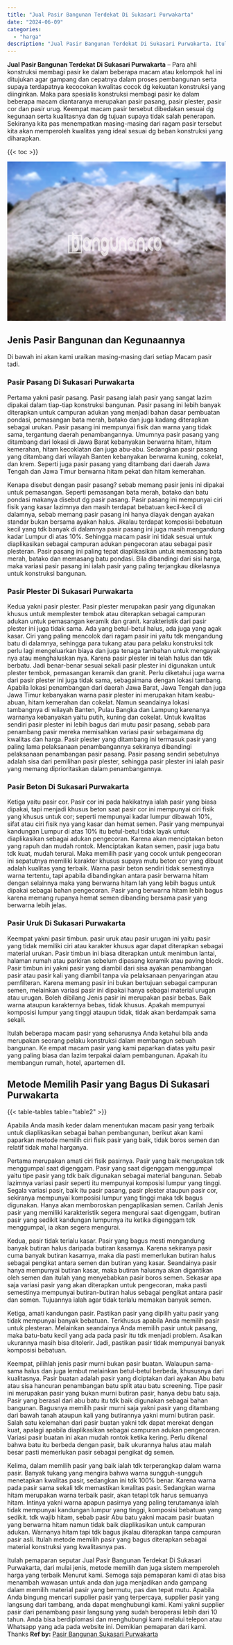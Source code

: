```yaml
---
title: "Jual Pasir Bangunan Terdekat Di Sukasari Purwakarta"
date: "2024-06-09"
categories: 
  - "harga"
description: "Jual Pasir Bangunan Terdekat Di Sukasari Purwakarta. Itulah pemaparan seputar Jual Pasir Bangunan Terdekat Di Sukasari Purwakarta, dari mulai jenis, metode m..."
---
```


**Jual Pasir Bangunan Terdekat Di Sukasari Purwakarta** – Para ahli konstruksi membagi pasir ke dalam beberapa macam atau kelompok hal ini ditujukan agar gampang dan cepatnya dalam proses pembangunan serta supaya terdapatnya kecocokan kwalitas cocok dg kekuatan konstruksi yang diinginkan. Maka para spesialis konstruksi membagi pasir ke dalam beberapa macam diantaranya merupakan pasir pasang, pasir plester, pasir cor dan pasir urug. Keempat macam pasir tersebut dibedakan sesuai dg kegunaan serta kualitasnya dan dg tujuan supaya tidak salah penerapan. Sekiranya kita pas menempatkan masing-masing dari ragam pasir tersebut kita akan memperoleh kwalitas yang ideal sesuai dg beban konstruksi yang diharapkan.

{{< toc >}}

![Jual Pasir Bangunan Terdekat Di Sukasari Purwakarta](/images/jual-pasir-bangunan-13.png)

## Jenis Pasir Bangunan dan Kegunaannya

Di bawah ini akan kami uraikan masing-masing dari setiap Macam pasir tadi.

### Pasir Pasang Di Sukasari Purwakarta

Pertama yakni pasir pasang. Pasir pasang ialah pasir yang sangat lazim dipakai dalam tiap-tiap konstruksi bangunan. Pasir pasang ini lebih banyak diterapkan untuk campuran adukan yang menjadi bahan dasar pembuatan pondasi, pemasangan bata merah, batako dan juga kadang diterapkan sebagai urukan. Pasir pasang ini mempunyai fisik dan warna yang tidak sama, tergantung daerah penambangannya. Umumnya pasir pasang yang ditambang dari lokasi di Jawa Barat kebanyakan berwarna hitam, hitam kemerahan, hitam kecoklatan dan juga abu-abu. Sedangkan pasir pasang yang ditambang dari wilayah Banten kebanyakan berwarna kuning, cokelat, dan krem. Seperti juga pasir pasang yang ditambang dari daerah Jawa Tengah dan Jawa Timur berwarna hitam pekat dan hitam kemerahan.

Kenapa disebut dengan pasir pasang? sebab memang pasir jenis ini dipakai untuk pemasangan. Seperti pemasangan bata merah, batako dan batu pondasi makanya disebut dg pasir pasang. Pasir pasang ini mempunyai ciri fisik yang kasar lazimnya dan masih terdapat bebatuan kecil-kecil di dalamnya, sebab memang pasir pasang ini hanya diayak dengan ayakan standar bukan bersama ayakan halus. Jikalau terdapat komposisi bebatuan kecil yang tdk banyak di dalamnya pasir pasang ini juga masih mengandung kadar Lumpur di atas 10%. Sehingga macam pasir ini tidak sesuai untuk diaplikasikan sebagai campuran adukan pengecoran atau sebagai pasir plesteran. Pasir pasang ini paling tepat diaplikasikan untuk memasang bata merah, batako dan memasang batu pondasi. Bila dibandingi dari sisi harga, maka variasi pasir pasang ini ialah pasir yang paling terjangkau dikelasnya untuk konstruksi bangunan.

### Pasir Plester Di Sukasari Purwakarta

Kedua yakni pasir plester. Pasir plester merupakan pasir yang digunakan khusus untuk memplester tembok atau diterapkan sebagai campuran adukan untuk pemasangan keramik dan granit. karakteristik dari pasir plester ini juga tidak sama. Ada yang betul-betul halus, ada juga yang agak kasar. Ciri yang paling mencolok dari ragam pasir ini yaitu tdk mengandung batu di dalamnya, sehingga para tukang atau para pelaku konstruksi tdk perlu lagi mengeluarkan biaya dan juga tenaga tambahan untuk mengayak nya atau menghaluskan nya. Karena pasir plester ini telah halus dan tdk berbatu. Jadi benar-benar sesuai sekali pasir plester ini digunakan untuk plester tembok, pemasangan keramik dan granit. Perlu diketahui juga warna dari pasir plester ini juga tidak sama, sebagaimana dengan lokasi tambang. Apabila lokasi penambangan dari daerah Jawa Barat, Jawa Tengah dan juga Jawa Timur kebanyakan warna pasir plester ini merupakan hitam keabu-abuan, hitam kemerahan dan cokelat. Namun seandainya lokasi tambangnya di wilayah Banten, Pulau Bangka dan Lampung karenanya warnanya kebanyakan yaitu putih, kuning dan cokelat. Untuk kwalitas sendiri pasir plester ini lebih bagus dari mutu pasir pasang, sebab para penambang pasir mereka memisahkan variasi pasir sebagaimana dg kwalitas dan harga. Pasir plester yang ditambang ini termasuk pasir yang paling lama pelaksanaan penambangannya sekiranya dibandingi pelaksanaan penambangan pasir pasang. Pasir pasang sendiri sebetulnya adalah sisa dari pemilihan pasir plester, sehingga pasir plester ini ialah pasir yang memang diprioritaskan dalam penambangannya.

### Pasir Beton Di Sukasari Purwakarta

Ketiga yaitu pasir cor. Pasir cor ini pada hakikatnya ialah pasir yang biasa dipakai, tapi menjadi khusus beton saat pasir cor ini mempunyai ciri fisik yang khusus untuk cor; seperti mempunyai kadar lumpur dibawah 10%, sifat atau ciri fisik nya yang kasar dan hemat semen. Pasir yang mempunyai kandungan Lumpur di atas 10% itu betul-betul tidak layak untuk diaplikasikan sebagai adukan pengecoran. Karena akan menciptakan beton yang rapuh dan mudah rontok. Menciptakan ikatan semen, pasir juga batu tdk kuat, mudah terurai. Maka memilih pasir yang cocok untuk pengecoran ini sepatutnya memiliki karakter khusus supaya mutu beton cor yang dibuat adalah kualitas yang terbaik. Warna pasir beton sendiri tidak semestinya warna tertentu, tapi apabila dibandingkan antara pasir berwarna hitam dengan selainnya maka yang berwarna hitam lah yang lebih bagus untuk dipakai sebagai bahan pengecoran. Pasir yang berwarna hitam lebih bagus karena memang rupanya hemat semen dibanding bersama pasir yang berwarna lebih jelas.

### Pasir Uruk Di Sukasari Purwakarta

Keempat yakni pasir timbun. pasir uruk atau pasir urugan ini yaitu pasir yang tidak memiliki ciri atau karakter khusus agar dapat diterapkan sebagai material urukan. Pasir timbun ini biasa diterapkan untuk menimbun lantai, halaman rumah atau parkiran sebelum dipasang keramik atau paving block. Pasir timbun ini yakni pasir yang diambil dari sisa ayakan penambangan pasir atau pasir kali yang diambil tanpa via pelaksanaan penyaringan atau pemfilteran. Karena memang pasir ini bukan bertujuan sebagai campuran semen, melainkan variasi pasir ini dipakai hanya sebagai material urugan atau urugan. Boleh dibilang Jenis pasir ini merupakan pasir bebas. Baik warna ataupun karakternya bebas, tidak khusus. Apakah mempunyai komposisi lumpur yang tinggi ataupun tidak, tidak akan berdampak sama sekali.

Itulah beberapa macam pasir yang seharusnya Anda ketahui bila anda merupakan seorang pelaku konstruksi dalam membangun sebuah bangunan. Ke empat macam pasir yang kami paparkan diatas yaitu pasir yang paling biasa dan lazim terpakai dalam pembangunan. Apakah itu membangun rumah, hotel, apartemen dll.

## Metode Memilih Pasir yang Bagus Di Sukasari Purwakarta

{{< table-tables table="table2" >}}

Apabila Anda masih keder dalam menentukan macam pasir yang terbaik untuk diaplikasikan sebagai bahan pembangunan, berikut akan kami paparkan metode memilih ciri fisik pasir yang baik, tidak boros semen dan relatif tidak mahal harganya.

Pertama merupakan amati ciri fisik pasirnya. Pasir yang baik merupakan tdk menggumpal saat digenggam. Pasir yang saat digenggam menggumpal yaitu tipe pasir yang tdk baik digunakan sebagai material bangunan. Sebab lazimnya variasi pasir seperti itu mempunyai komposisi lumpur yang tinggi. Segala variasi pasir, baik itu pasir pasang, pasir plester ataupun pasir cor, sekiranya mempunyai komposisi lumpur yang tinggi maka tdk bagus digunakan. Hanya akan memboroskan pengaplikasian semen. Carilah Jenis pasir yang memiliki karakteristik segera mengurai saat digenggam, butiran pasir yang sedikit kandungan lumpurnya itu ketika digenggam tdk menggumpal, ia akan segera mengurai.

Kedua, pasir tidak terlalu kasar. Pasir yang bagus mesti mengandung banyak butiran halus daripada butiran kasarnya. Karena sekiranya pasir cuma banyak butiran kasarnya, maka dia pasti memerlukan butiran halus sebagai pengikat antara semen dan butiran yang kasar. Seandainya pasir hanya mempunyai butiran kasar, maka butiran halusnya akan digantikan oleh semen dan itulah yang menyebabkan pasir boros semen. Sekasar apa saja variasi pasir yang akan diterapkan untuk pengecoran, maka pasti semestinya mempunyai butiran-butiran halus sebagai pengikat antara pasir dan semen. Tujuannya ialah agar tidak terlalu memakan banyak semen.

Ketiga, amati kandungan pasir. Pastikan pasir yang dipilih yaitu pasir yang tidak mempunyai banyak bebatuan. Terkhusus apabila Anda memilih pasir untuk plesteran. Melainkan seandainya Anda memilih pasir untuk pasang, maka batu-batu kecil yang ada pada pasir itu tdk menjadi problem. Asalkan ukurannya masih bisa ditolerir. Jadi, pastikan pasir tidak mempunyai banyak komposisi bebatuan.

Keempat, pilihlah jenis pasir murni bukan pasir buatan. Walaupun sama-sama halus dan juga lembut melainkan betul-betul berbeda, khususnya dari kualitasnya. Pasir buatan adalah pasir yang diciptakan dari ayakan Abu batu atau sisa hancuran penambangan batu split atau batu screening. Tipe pasir ini merupakan pasir yang bukan murni butiran pasir, hanya debu batu saja. Pasir yang berasal dari abu batu itu tdk baik digunakan sebagai bahan bangunan. Bagusnya memilih pasir murni saja yakni pasir yang ditambang dari bawah tanah ataupun kali yang butirannya yakni murni butiran pasir. Salah satu kelemahan dari pasir buatan yakni tdk dapat merekat dengan kuat, apalagi apabila diaplikasikan sebagai campuran adukan pengecoran. Variasi pasir buatan ini akan mudah rontok ketika kering. Perlu dikenal bahwa batu itu berbeda dengan pasir, baik ukurannya halus atau malah besar pasti memerlukan pasir sebagai pengikat dg semen.

Kelima, dalam memilih pasir yang baik ialah tdk terperangkap dalam warna pasir. Banyak tukang yang mengira bahwa warna sungguh-sungguh menetapkan kwalitas pasir, sedangkan ini tdk 100% benar. Karena warna pada pasir sama sekali tdk memastikan kwalitas pasir. Sedangkan warna hitam merupakan warna terbaik pasir, akan tetapi tdk harus semuanya hitam. Intinya yakni warna apapun pasirnya yang paling terutamanya ialah tidak mempunyai kandungan lumpur yang tinggi, komposisi bebatuan yang sedikit. tdk wajib hitam, sebab pasir Abu batu yakni macam pasir buatan yang berwarna hitam namun tidak baik diaplikasikan untuk campuran adukan. Warnanya hitam tapi tdk bagus jikalau diterapkan tanpa campuran pasir asli. Itulah metode memilih pasir yang bagus diterapkan sebagai material konstruksi yang kwalitasnya pas.

Itulah pemaparan seputar Jual Pasir Bangunan Terdekat Di Sukasari Purwakarta, dari mulai jenis, metode memilih dan juga sistem memperoleh harga yang terbaik Menurut kami. Semoga saja pemaparan kami di atas bisa menambah wawasan untuk anda dan juga menjadikan anda gampang dalam memilih material pasir yang bermutu, pas dan tepat mutu. Apabila Anda bingung mencari supplier pasir yang terpercaya, supplier pasir yang langsung dari tambang, anda dapat menghubungi kami. Kami yakni supplier pasir dari penambang pasir langsung yang sudah beroperasi lebih dari 10 tahun. Anda bisa berdiplomasi dan menghubungi kami melalui telepon atau Whatsapp yang ada pada website ini. Demikian pemaparan dari kami. Thanks
**Ref by:** [Pasir Bangunan Sukasari Purwakarta](https://id.wikipedia.org/wiki/Pasir)
